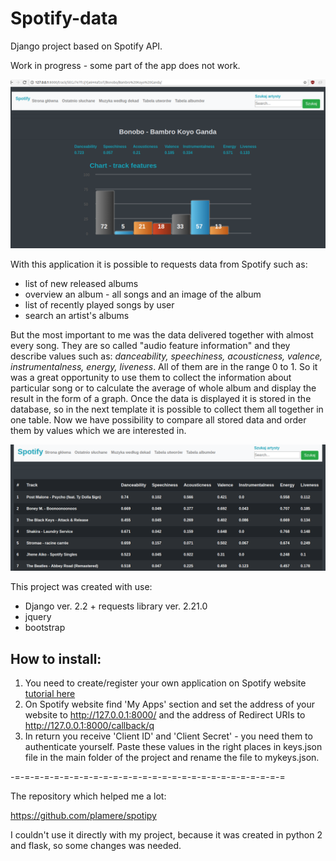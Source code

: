 # Spotify-data
Django project based on Spotify API. 

Work in progress - some part of the app does not work.

![Image](https://github.com/Arytur/Spotify-data/blob/master/spot1.png?raw=true)

With this application it is possible to requests data from Spotify such as:
* list of new released albums
* overview an album - all songs and an image of the album
* list of recently played songs by user
* search an artist's albums

But the most important to me was the data delivered together with almost every song. They are so called "audio feature information" and they describe values such as: *danceability, speechiness, acousticness, valence, instrumentalness, energy, liveness*. All of them are in the range 0 to 1. So it was a great opportunity to use them to collect the information about particular song or to calculate the average of whole album and display the result in the form of a graph. Once the data is displayed it is stored in the database, so in the next template it is possible to collect them all together in one table. Now we have possibility to compare all stored data and order them by values which we are interested in. 

![Image](https://github.com/Arytur/Spotify-data/blob/master/spot2.png?raw=true)


This project was created with use:
* Django ver. 2.2 + requests library ver. 2.21.0
* jquery
* bootstrap

## How to install:
1. You need to create/register your own application on Spotify website [tutorial here](https://developer.spotify.com/web-api/tutorial/) 
2. On Spotify website find 'My Apps' section and set the address of your website to http://127.0.0.1:8000/ and the address of Redirect URIs to  http://127.0.0.1:8000/callback/q
3. In return you receive 'Client ID' and 'Client Secret' - you need them to authenticate yourself. Paste these values in the right places in keys.json file in the main folder of the project and rename the file to mykeys.json.


-=-=-=-=-=-=-=-=-=-=-=-=-=-=-=-=-=-=-=-=-=-=-=-=-=-=-=-=

The repository which helped me a lot:

https://github.com/plamere/spotipy

I couldn't use it directly with my project, because it was created in python 2 and flask, so some changes was needed.
